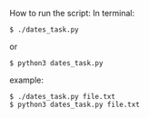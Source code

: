 How to run the script: In terminal:

    $ ./dates_task.py 

or 

    $ python3 dates_task.py

example: 

    $ ./dates_task.py file.txt 
    $ python3 dates_task.py file.txt

